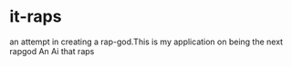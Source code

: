 # it-raps
an attempt in creating a rap-god.This is my application on being the next rapgod
An Ai that raps
